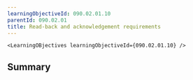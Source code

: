 ```yaml
---
learningObjectiveId: 090.02.01.10
parentId: 090.02.01
title: Read-back and acknowledgement requirements
---
```


```tsx eval
<LearningOBjectives learningObjectiveId={090.02.01.10} />
```

## Summary
